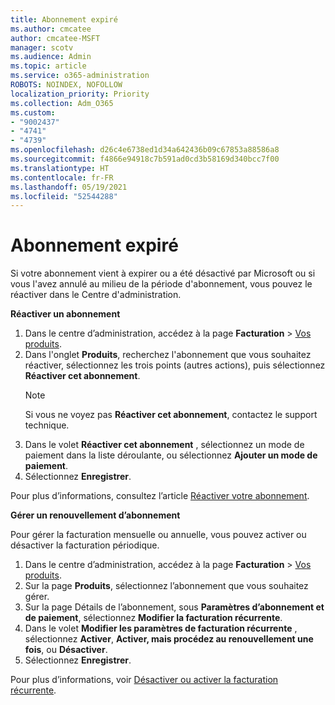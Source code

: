 ```yaml
---
title: Abonnement expiré
ms.author: cmcatee
author: cmcatee-MSFT
manager: scotv
ms.audience: Admin
ms.topic: article
ms.service: o365-administration
ROBOTS: NOINDEX, NOFOLLOW
localization_priority: Priority
ms.collection: Adm_O365
ms.custom:
- "9002437"
- "4741"
- "4739"
ms.openlocfilehash: d26c4e6738ed1d34a642436b09c67853a88586a8
ms.sourcegitcommit: f4866e94918c7b591ad0cd3b58169d340bcc7f00
ms.translationtype: HT
ms.contentlocale: fr-FR
ms.lasthandoff: 05/19/2021
ms.locfileid: "52544288"
---
```

# <a name="subscription-expired"></a>Abonnement expiré

Si votre abonnement vient à expirer ou a été désactivé par Microsoft ou si vous l'avez annulé au milieu de la période d'abonnement, vous pouvez le réactiver dans le Centre d'administration.

**Réactiver un abonnement**

1. Dans le centre d’administration, accédez à la page **Facturation** > [Vos produits](https://go.microsoft.com/fwlink/p/?linkid=842054).
2. Dans l'onglet **Produits**, recherchez l'abonnement que vous souhaitez réactiver, sélectionnez les trois points (autres actions), puis sélectionnez **Réactiver cet abonnement**.
    > [!NOTE]
    > Si vous ne voyez pas **Réactiver cet abonnement**, contactez le support technique.
3. Dans le volet **Réactiver cet abonnement** , sélectionnez un mode de paiement dans la liste déroulante, ou sélectionnez **Ajouter un mode de paiement**.
4. Sélectionnez **Enregistrer**.

Pour plus d’informations, consultez l’article [Réactiver votre abonnement](/microsoft-365/commerce/subscriptions/reactivate-your-subscription).

**Gérer un renouvellement d’abonnement**

Pour gérer la facturation mensuelle ou annuelle, vous pouvez activer ou désactiver la facturation périodique.

1. Dans le centre d’administration, accédez à la page **Facturation** > [Vos produits](https://go.microsoft.com/fwlink/p/?linkid=842054).
2. Sur la page **Produits**, sélectionnez l’abonnement que vous souhaitez gérer.
3. Sur la page Détails de l’abonnement, sous **Paramètres d’abonnement et de paiement**, sélectionnez **Modifier la facturation récurrente**.
4. Dans le volet **Modifier les paramètres de facturation récurrente** , sélectionnez **Activer**, **Activer, mais procédez au renouvellement une fois**, ou **Désactiver**.
5. Sélectionnez **Enregistrer**.

Pour plus d’informations, voir [Désactiver ou activer la facturation récurrente](/microsoft-365/commerce/subscriptions/renew-your-subscription#turn-recurring-billing-off-or-on).